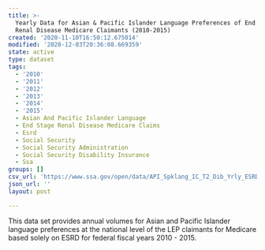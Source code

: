 ```yaml
---
title: >-
  Yearly Data for Asian & Pacific Islander Language Preferences of End Stage
  Renal Disease Medicare Claimants (2010-2015)
created: '2020-11-10T16:50:12.675014'
modified: '2020-12-03T20:36:08.669359'
state: active
type: dataset
tags:
  - '2010'
  - '2011'
  - '2012'
  - '2013'
  - '2014'
  - '2015'
  - Asian And Pacific Islander Language
  - End Stage Renal Disease Medicare Claims
  - Esrd
  - Social Security
  - Social Security Administration
  - Social Security Disability Insurance
  - Ssa
groups: []
csv_url: 'https://www.ssa.gov/open/data/API_Spklang_IC_T2_Dib_Yrly_ESRD.csv'
json_url: ''
layout: post

---
```

This data set provides annual volumes for Asian and Pacific Islander language preferences at the national level of the LEP claimants for Medicare based solely on ESRD for federal fiscal years 2010 - 2015.
